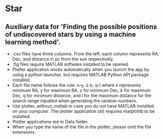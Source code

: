 # Star
## Auxiliary data for 'Finding the possible positions of undiscovered stars by using a machine learning method'.
- .csv files have three columns. From the left, each column represents RA, Dec, and distance in pc from the sun respectively.
- .fig files require MATLAB software installed to be opened.
- Plotter application works automatically when you launch the app by using a python launcher, but requires MATLAB Python API package installed.
- Each file name follows the rule: x-y, z-k, q-l where x represents minimum RA, y for maximum RA, z for minimum Dec, k for maximum Dec, q for minimum distance, and l for the maximum distance for the search range inputted when generating the random numbers.
- Use plotter_without_matlab in case you do not have MATLAB installed on your computer. The plotter application still requires matplotlib to be installed.
- Plotter applications are in Data folder.
- When you type the name of the file in the plotter, please omit the file extensions.
